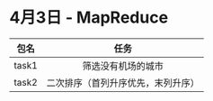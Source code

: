 # 4月3日 - MapReduce

| 包名  |                任务                |
| :---: | :--------------------------------: |
| task1 |         筛选没有机场的城市         |
| task2 | 二次排序（首列升序优先，末列升序） |
